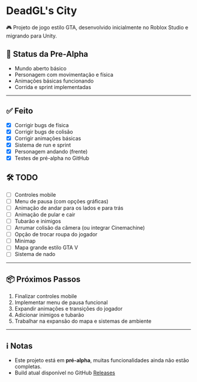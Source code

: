 # DeadGL's City

🎮 Projeto de jogo estilo GTA, desenvolvido inicialmente no Roblox Studio e migrando para Unity.  

## 🚀 Status da Pre-Alpha
- Mundo aberto básico  
- Personagem com movimentação e física  
- Animações básicas funcionando  
- Corrida e sprint implementadas  

---

## ✅ Feito
- [x] Corrigir bugs de física  
- [x] Corrigir bugs de colisão  
- [x] Corrigir animações básicas  
- [x] Sistema de run e sprint  
- [x] Personagem andando (frente)  
- [x] Testes de pré-alpha no GitHub  

## 🛠 TODO
- [ ] Controles mobile  
- [ ] Menu de pausa (com opções gráficas)  
- [ ] Animação de andar para os lados e para trás  
- [ ] Animação de pular e cair  
- [ ] Tubarão e inimigos  
- [ ] Arrumar colisão da câmera (ou integrar Cinemachine)  
- [ ] Opção de trocar roupa do jogador  
- [ ] Minimap  
- [ ] Mapa grande estilo GTA V  
- [ ] Sistema de nado  

---

## 📦 Próximos Passos
1. Finalizar controles mobile  
2. Implementar menu de pausa funcional  
3. Expandir animações e transições do jogador  
4. Adicionar inimigos e tubarão  
5. Trabalhar na expansão do mapa e sistemas de ambiente  

---

## ℹ️ Notas
- Este projeto está em **pré-alpha**, muitas funcionalidades ainda não estão completas.  
- Build atual disponível no GitHub [Releases](https://github.com/deadgl/DeadGLsCity/releases)